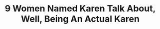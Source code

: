 ---
layout: link
title:  "9 Women Named Karen Talk About, Well, Being An Actual Karen"
categories: link-in-bio
link: https://www.huffpost.com/entry/women-named-karen-talk-about-karen-meme_l_5f21ee0bc5b6a34284b6120b
---